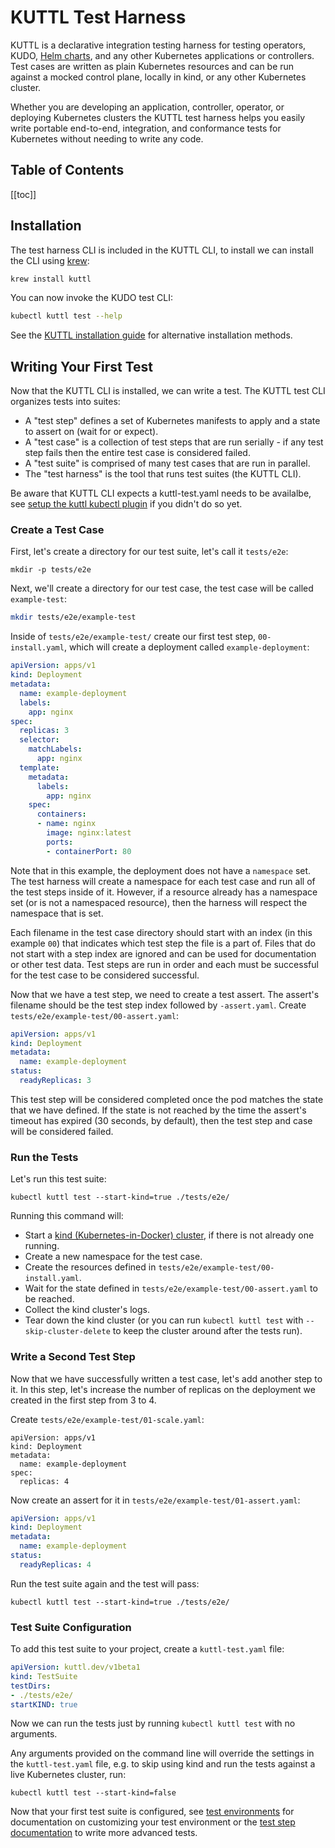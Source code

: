 # KUTTL Test Harness

KUTTL is a declarative integration testing harness for testing operators, KUDO, [Helm charts](testing/tips.md#helm-testing), and any other Kubernetes applications or controllers. Test cases are written as plain Kubernetes resources and can be run against a mocked control plane, locally in kind, or any other Kubernetes cluster.

Whether you are developing an application, controller, operator, or deploying Kubernetes clusters the KUTTL test harness helps you easily write portable end-to-end, integration, and conformance tests for Kubernetes without needing to write any code.

<h2>Table of Contents</h2>

[[toc]]

## Installation

The test harness CLI is included in the KUTTL CLI, to install we can install the CLI using [krew](https://github.com/kubernetes-sigs/krew):

```bash
krew install kuttl
```

You can now invoke the KUDO test CLI:

```bash
kubectl kuttl test --help
```

See the [KUTTL installation guide](cli.md#installation) for alternative installation methods.

## Writing Your First Test

Now that the KUTTL CLI is installed, we can write a test. The KUTTL test CLI organizes tests into suites:

* A "test step" defines a set of Kubernetes manifests to apply and a state to assert on (wait for or expect).
* A "test case" is a collection of test steps that are run serially - if any test step fails then the entire test case is considered failed.
* A "test suite" is comprised of many test cases that are run in parallel.
* The "test harness" is the tool that runs test suites (the KUTTL CLI).

Be aware that KUTTL CLI expects a kuttl-test.yaml needs to be availalbe, see [setup the kuttl kubectl plugin](cli.md#setup-the-kuttl-kubectl-plugin) if you didn't do so yet.

### Create a Test Case

First, let's create a directory for our test suite, let's call it `tests/e2e`:

```
mkdir -p tests/e2e
```

Next, we'll create a directory for our test case, the test case will be called `example-test`:

```bash
mkdir tests/e2e/example-test
```

Inside of `tests/e2e/example-test/` create our first test step, `00-install.yaml`, which will create a deployment called `example-deployment`:

```yaml
apiVersion: apps/v1
kind: Deployment
metadata:
  name: example-deployment
  labels:
    app: nginx
spec:
  replicas: 3
  selector:
    matchLabels:
      app: nginx
  template:
    metadata:
      labels:
        app: nginx
    spec:
      containers:
      - name: nginx
        image: nginx:latest
        ports:
        - containerPort: 80
```

Note that in this example, the deployment does not have a `namespace` set. The test harness will create a namespace for each test case and run all of the test steps inside of it. However, if a resource already has a namespace set (or is not a namespaced resource), then the harness will respect the namespace that is set.

Each filename in the test case directory should start with an index (in this example `00`) that indicates which test step the file is a part of. Files that do not start with a step index are ignored and can be used for documentation or other test data. Test steps are run in order and each must be successful for the test case to be considered successful.

Now that we have a test step, we need to create a test assert. The assert's filename should be the test step index followed by `-assert.yaml`. Create `tests/e2e/example-test/00-assert.yaml`:

```yaml
apiVersion: apps/v1
kind: Deployment
metadata:
  name: example-deployment
status:
  readyReplicas: 3
```

This test step will be considered completed once the pod matches the state that we have defined. If the state is not reached by the time the assert's timeout has expired (30 seconds, by default), then the test step and case will be considered failed.

### Run the Tests

Let's run this test suite:

```
kubectl kuttl test --start-kind=true ./tests/e2e/
```

Running this command will:

* Start a [kind (Kubernetes-in-Docker) cluster](https://github.com/kubernetes-sigs/kind), if there is not already one running.
* Create a new namespace for the test case.
* Create the resources defined in `tests/e2e/example-test/00-install.yaml`.
* Wait for the state defined in `tests/e2e/example-test/00-assert.yaml` to be reached.
* Collect the kind cluster's logs.
* Tear down the kind cluster (or you can run `kubectl kuttl test` with `--skip-cluster-delete` to keep the cluster around after the tests run).

### Write a Second Test Step

Now that we have successfully written a test case, let's add another step to it. In this step, let's increase the number of replicas on the deployment we created in the first step from 3 to 4.

Create `tests/e2e/example-test/01-scale.yaml`:

```
apiVersion: apps/v1
kind: Deployment
metadata:
  name: example-deployment
spec:
  replicas: 4
```

Now create an assert for it in `tests/e2e/example-test/01-assert.yaml`:

```yaml
apiVersion: apps/v1
kind: Deployment
metadata:
  name: example-deployment
status:
  readyReplicas: 4
```

Run the test suite again and the test will pass:

```
kubectl kuttl test --start-kind=true ./tests/e2e/
```

### Test Suite Configuration

To add this test suite to your project, create a `kuttl-test.yaml` file:

```yaml
apiVersion: kuttl.dev/v1beta1
kind: TestSuite
testDirs:
- ./tests/e2e/
startKIND: true
```

Now we can run the tests just by running `kubectl kuttl test` with no arguments.

Any arguments provided on the command line will override the settings in the `kuttl-test.yaml` file, e.g. to skip using kind and run the tests against a live Kubernetes cluster, run:

```
kubectl kuttl test --start-kind=false
```

Now that your first test suite is configured, see [test environments](testing/test-environments.md) for documentation on customizing your test environment or the [test step documentation](testing/steps.md) to write more advanced tests.
